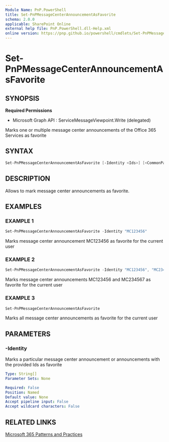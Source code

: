 ```yaml
---
Module Name: PnP.PowerShell
title: Set-PnPMessageCenterAnnouncementAsFavorite
schema: 2.0.0
applicable: SharePoint Online
external help file: PnP.PowerShell.dll-Help.xml
online version: https://pnp.github.io/powershell/cmdlets/Set-PnPMessageCenterAnnouncementAsFavorite.html
---
```

 
# Set-PnPMessageCenterAnnouncementAsFavorite

## SYNOPSIS

**Required Permissions**

  * Microsoft Graph API : ServiceMessageViewpoint.Write (delegated)

Marks one or multiple message center announcements of the Office 365 Services as favorite

## SYNTAX

```powershell
Set-PnPMessageCenterAnnouncementAsFavorite [-Identity <Ids>] [<CommonParameters>]
```

## DESCRIPTION

Allows to mark message center announcements as favorite.

## EXAMPLES

### EXAMPLE 1
```powershell
Set-PnPMessageCenterAnnouncementAsFavorite -Identity "MC123456"
```

Marks message center announcement MC123456 as favorite for the current user

### EXAMPLE 2
```powershell
Set-PnPMessageCenterAnnouncementAsFavorite -Identity "MC123456", "MC234567"
```

Marks message center announcements MC123456 and MC234567 as favorite for the current user

### EXAMPLE 3
```powershell
Set-PnPMessageCenterAnnouncementAsFavorite
```

Marks all message center announcements as favorite for the current user

## PARAMETERS

### -Identity
Marks a particular message center announcement or announcements with the provided Ids as favorite
```yaml
Type: String[]
Parameter Sets: None

Required: False
Position: Named
Default value: None
Accept pipeline input: False
Accept wildcard characters: False
```

## RELATED LINKS

[Microsoft 365 Patterns and Practices](https://aka.ms/m365pnp)